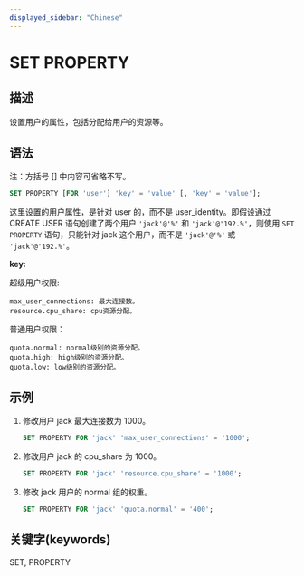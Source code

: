 ```yaml
---
displayed_sidebar: "Chinese"
---
```


# SET PROPERTY

## 描述

设置用户的属性，包括分配给用户的资源等。

## 语法

注：方括号 [] 中内容可省略不写。

```SQL
SET PROPERTY [FOR 'user'] 'key' = 'value' [, 'key' = 'value'];
```

这里设置的用户属性，是针对 user 的，而不是 user_identity。即假设通过 CREATE USER 语句创建了两个用户 `'jack'@'%'` 和 `'jack'@'192.%'`，则使用 `SET PROPERTY` 语句，只能针对 jack 这个用户，而不是 `'jack'@'%'` 或 `'jack'@'192.%'`。

**key:**

超级用户权限:

```plain text
max_user_connections: 最大连接数。
resource.cpu_share: cpu资源分配。
```

普通用户权限：

```plain text
quota.normal: normal级别的资源分配。
quota.high: high级别的资源分配。
quota.low: low级别的资源分配。
```

## 示例

1. 修改用户 jack 最大连接数为 1000。

    ```SQL
    SET PROPERTY FOR 'jack' 'max_user_connections' = '1000';
    ```

2. 修改用户 jack 的 cpu_share 为 1000。

    ```SQL
    SET PROPERTY FOR 'jack' 'resource.cpu_share' = '1000';
    ```

3. 修改 jack 用户的 normal 组的权重。

    ```SQL
    SET PROPERTY FOR 'jack' 'quota.normal' = '400';
    ```

## 关键字(keywords)

SET, PROPERTY
